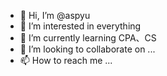 - 👋 Hi, I’m @aspyu
- 👀 I’m interested in everything
- 🌱 I’m currently learning CPA、CS
- 💞️ I’m looking to collaborate on ...
- 📫 How to reach me ...

<!---
aspyu/aspyu is a ✨ special ✨ repository because its `README.md` (this file) appears on your GitHub profile.
You can click the Preview link to take a look at your changes.
--->

